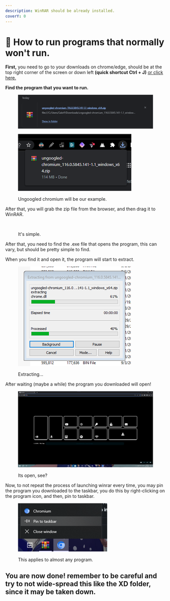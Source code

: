 ```yaml
---
description: WinRAR should be already installed.
coverY: 0
---
```


# 📐 How to run programs that normally won't run.

**First,** you need to go to your downloads on chrome/edge, should be at the top right corner of the screen or down left **(quick shortcut Ctrl + J)** [or click here.](chrome://downloads)

**Find the program that you want to run.**

<figure><img src="../.gitbook/assets/image (8).png" alt=""><figcaption></figcaption></figure>

<figure><img src="../.gitbook/assets/image (9).png" alt=""><figcaption><p>Ungoogled chromium will be our example.</p></figcaption></figure>

After that, you will grab the zip file from the browser, and then drag it to WinRAR.

<figure><img src="../.gitbook/assets/tutorial school (1).gif" alt=""><figcaption><p>It's simple.</p></figcaption></figure>

After that, you need to find the .exe file that opens the program, this can vary, but should be pretty simple to find.

When you find it and open it, the program will start to extract.

<figure><img src="../.gitbook/assets/image (10).png" alt=""><figcaption><p>Extracting...</p></figcaption></figure>

After waiting (maybe a while) the program you downloaded will open!

<figure><img src="../.gitbook/assets/image (12).png" alt=""><figcaption><p>Its open, see?</p></figcaption></figure>

Now, to not repeat the process of launching winrar every time, you may pin the program you downloaded to the taskbar, you do this by right-clicking on the program icon, and then, pin to taskbar.

<figure><img src="../.gitbook/assets/image (13).png" alt=""><figcaption><p>This applies to almost any program.</p></figcaption></figure>

## You are now done! remember to be careful and try to not wide-spread this like the XD folder, since it may be taken down.
